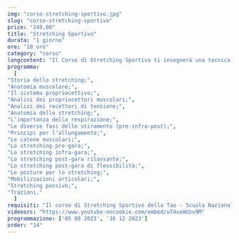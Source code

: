```yaml
---
img: "corso-stretching-sportivo.jpg"
slug: "corso-stretching-sportivo"
price: "249,00"
title: "Stretching Sportivo"
durata: "1 giorno"
ore: "10 ore"
category: "corso"
longcontent: "Il Corso di Stretching Sportivo ti insegnerà una tecnica di allungamento muscolare che si basa sullo yoga e sul rilassamento del riflesso miotatico. Lo stretching sportivo è una tecnica che consiste nell’assumere e mantenere delle posizioni specifiche per ciascun muscolo o gruppo di muscoli, respirando lentamente e profondamente. Lo stretching sportivo ha lo scopo di migliorare l’elasticità, la forza, la coordinazione e l’ampiezza dei movimenti dei muscoli, prevenendo e curando le contratture, gli stiramenti, gli strappi e le infiammazioni. Lo stretching sportivo ha molti benefici: migliora la performance atletica, riduce le tensioni muscolari, favorisce un miglioramento globale nel movimento, migliora la capacità di sforzo delle attività quotidiane, aumenta la ridotta capacità di coordinazione, riduce l’usura delle articolazioni, rallenta l’invecchiamento del tessuto connettivo, previene contratture, stiramenti e strappi muscolari. Nel corso imparerai la teoria e la pratica dello stretching sportivo, studierai l’anatomia e la fisiologia dei muscoli e del riflesso miotatico, approfondirai le tecniche di allungamento per le diverse zone del corpo e le diverse situazioni. Il corso ti renderà in grado di praticare uno stretching sportivo efficace e sicuro, ottenendo un’azione preventiva e curativa su tutto il sistema muscolare. Il corso ti offrirà anche molte opportunità lavorative, come lavorare con gli atleti, nei centri sportivi, nei centri benessere, o aprire uno studio di stretching sportivo dove potrai soddisfare i bisogni di tanti clienti alla ricerca di benessere e salute per i loro muscoli."
programma:
  [
"Storia dello stretching;",
"Anatomia muscolare;",
"Il sistema propriocettivo;",
"Analisi dei propriocettori muscolari;",
"Analisi dei recettori di tensione;",
"Anatomia dello stretching;",
"L’importanza della respirazione;",
"Le diverse fasi dello stiramento (pre-infra-post);",
"Principi per l’allungamento;",
"Le catene muscolari;",
"Lo stretching pre-gara;",
"Lo stretching infra-gara;",
"Lo stretching post-gara rilassante;",
"Lo stretching post-gara di flessibilità;",
"Le posture per lo stretching;",
"Mobilizzazioni articolari;",
"Stretching passivo;",
"Trazioni."
  ]
requisiti: "Il corso di Stretching Sportivo della Tao - Scuola Nazionale di Massaggio è aperto a chi ha già un’esperienza di base precedente, soprattutto una conoscenza delle tecniche del massaggio base classico svedese, quali sfioramento, frizioni, impastamenti, vibrazioni e percussioni, in tutte le loro varianti e una buona conoscenza dell'anatomia del corpo umano. È inoltre consigliabile avere conoscenza delle tecniche del massaggio decontratturante e del massaggio sportivo di base."
videosrc: "https://www.youtube-nocookie.com/embed/uT4uxWUzv9M"
programmazione: ['05 08 2023', '16 12 2023']  
order: "14"
---
```

